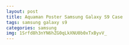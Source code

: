 ```yaml
---
layout: post
title: Aquaman Poster Samsung Galaxy S9 Case
tags: samsung galaxy s9
categories: samsung
img: 1Srfd8h3nYN6hZG0qLkXNU0b0xTxByvV_
---
```

